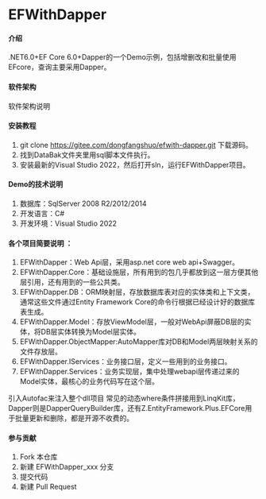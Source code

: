 # EFWithDapper

#### 介绍
.NET6.0+EF Core 6.0+Dapper的一个Demo示例，包括增删改和批量使用EFcore，查询主要采用Dapper。

#### 软件架构
软件架构说明


#### 安装教程

1.  git clone https://gitee.com/dongfangshuo/efwith-dapper.git 下载源码。
2.  找到DataBak文件夹里用sql脚本文件执行。
3.  安装最新的Visual Studio 2022，然后打开sln，运行EFWithDapper项目。

#### Demo的技术说明

1.  数据库：SqlServer 2008 R2/2012/2014
2.  开发语言：C#
3.  开发环境：Visual Studio 2022
#### 各个项目简要说明 ：
1. EFWithDapper：Web Api层，采用asp.net core web api+Swagger。
2. EFWithDapper.Core：基础设施层，所有用到的包几乎都放到这一层方便其他层引用，还有用到的一些公共类。
3. EFWithDapper.DB：ORM映射层，存放数据库表对应的实体类和上下文类，通常这些文件通过Entity Framework Core的命令行根据已经设计好的数据库表生成。
4. EFWithDapper.Model：存放ViewModel层，一般对WebApi屏蔽DB层的实体，将DB层实体转换为Model层实体。
5. EFWithDapper.ObjectMapper:AutoMapper库对DB和Model两层映射关系的文件存放层。
6. EFWithDapper.IServices：业务接口层，定义一些用到的业务接口。
7. EFWithDapper.Services：业务实现层，集中处理webapi层传递过来的Model实体，最核心的业务代码写在这个层。

引入Autofac来注入整个dll项目
常见的动态where条件拼接用到LinqKit库，Dapper则是DapperQueryBuilder库，还有Z.EntityFramework.Plus.EFCore用于批量更新和删除，都是开源不收费的。

#### 参与贡献

1.  Fork 本仓库
2.  新建 EFWithDapper_xxx 分支
3.  提交代码
4.  新建 Pull Request

